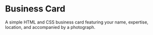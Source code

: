 # Business Card

A simple HTML and CSS business card featuring your name, expertise, location, and accompanied by a photograph.

